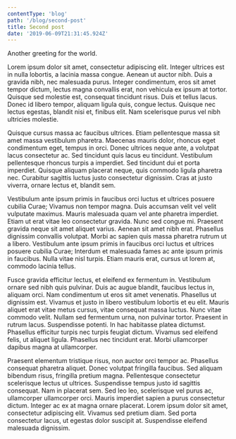 ```yaml
---
contentType: 'blog'
path: '/blog/second-post'
title: Second post
date: '2019-06-09T21:31:45.924Z'
---
```


Another greeting for the world.

Lorem ipsum dolor sit amet, consectetur adipiscing elit. Integer ultrices est in nulla lobortis, a lacinia massa congue. Aenean ut auctor nibh. Duis a gravida nibh, nec malesuada purus. Integer condimentum, eros sit amet tempor dictum, lectus magna convallis erat, non vehicula ex ipsum at tortor. Quisque sed molestie est, consequat tincidunt risus. Duis et tellus lacus. Donec id libero tempor, aliquam ligula quis, congue lectus. Quisque nec lectus egestas, blandit nisi et, finibus elit. Nam scelerisque purus vel nibh ultricies molestie.

Quisque cursus massa ac faucibus ultrices. Etiam pellentesque massa sit amet massa vestibulum pharetra. Maecenas mauris dolor, rhoncus eget condimentum eget, tempus in orci. Donec ultrices neque ante, a volutpat lacus consectetur ac. Sed tincidunt quis lacus eu tincidunt. Vestibulum pellentesque rhoncus turpis a imperdiet. Sed tincidunt dui et porta imperdiet. Quisque aliquam placerat neque, quis commodo ligula pharetra nec. Curabitur sagittis luctus justo consectetur dignissim. Cras at justo viverra, ornare lectus et, blandit sem.

<!-- end -->

Vestibulum ante ipsum primis in faucibus orci luctus et ultrices posuere cubilia Curae; Vivamus non tempor magna. Duis accumsan velit vel velit vulputate maximus. Mauris malesuada quam vel ante pharetra imperdiet. Etiam ut erat vitae leo consectetur gravida. Nunc sed congue mi. Praesent gravida neque sit amet aliquet varius. Aenean sit amet nibh erat. Phasellus dignissim convallis volutpat. Morbi ac sapien quis massa pharetra rutrum ut a libero. Vestibulum ante ipsum primis in faucibus orci luctus et ultrices posuere cubilia Curae; Interdum et malesuada fames ac ante ipsum primis in faucibus. Nulla vitae nisl turpis. Etiam mauris erat, cursus ut lorem at, commodo lacinia tellus.

Fusce gravida efficitur lectus, et eleifend ex fermentum in. Vestibulum ornare sed nibh quis pulvinar. Duis ac augue blandit, faucibus lectus in, aliquam orci. Nam condimentum ut eros sit amet venenatis. Phasellus ut dignissim est. Vivamus et justo in libero vestibulum lobortis et eu elit. Mauris aliquet erat vitae metus cursus, vitae consequat massa luctus. Nunc vitae commodo velit. Nullam sed fermentum urna, non pulvinar tortor. Praesent in rutrum lacus. Suspendisse potenti. In hac habitasse platea dictumst. Phasellus efficitur turpis nec turpis feugiat dictum. Vivamus sed eleifend felis, ut aliquet ligula. Phasellus nec tincidunt erat. Morbi ullamcorper dapibus magna at ullamcorper.

Praesent elementum tristique risus, non auctor orci tempor ac. Phasellus consequat pharetra aliquet. Donec volutpat fringilla faucibus. Sed aliquam bibendum risus, fringilla pretium magna. Pellentesque consectetur scelerisque lectus ut ultrices. Suspendisse tempus justo id sagittis consequat. Nam in placerat sem. Sed leo leo, scelerisque vel purus ac, ullamcorper ullamcorper orci. Mauris imperdiet sapien a purus consectetur dictum. Integer ac ex at magna ornare placerat. Lorem ipsum dolor sit amet, consectetur adipiscing elit. Vivamus sed pretium diam. Sed porta consectetur lacus, ut egestas dolor suscipit at. Suspendisse eleifend malesuada dignissim.
